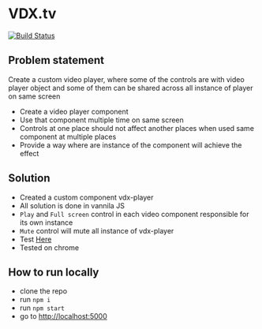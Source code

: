 # VDX.tv
[![Build Status](https://travis-ci.org/Dharmendra205111014/vdx.svg?branch=master)](https://travis-ci.org/Dharmendra205111014/vdx)

## Problem statement
Create a custom video player, where some of the controls are with video player object and some of them can be shared across all instance of player on same screen

- Create a video player component
- Use that component multiple time on same screen 
- Controls at one place should not affect another places when used same component at multiple places
- Provide a way where are instance of the component will achieve the effect

## Solution

- Created a custom component vdx-player
- All solution is done in vannila JS
- `Play` and `Full screen` control in each video component responsible for its own instance
- `Mute` control will mute all instance of vdx-player
- Test [Here](https://dharmendra205111014.github.io/vdx/demo)
- Tested on chrome


## How to run locally

- clone the repo
- run `npm i`
- run `npm start`
- go to [http://localhost:5000](http://localhost:5000)
